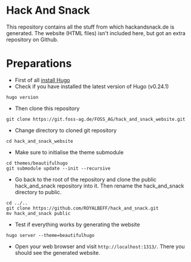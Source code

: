 # Hack And Snack
This repository contains all the stuff from which hackandsnack.de is generated. The website (HTML files) isn't included here, but got an extra repository on Github.

# Preparations
- First of all [install Hugo](https://gohugo.io/overview/installing/)
- Check if you have installed the latest version of Hugo (v0.24.1)
```
hugo version
```

- Then clone this repository
```
git clone https://git.foss-ag.de/FOSS_AG/hack_and_snack_website.git
```

- Change directory to cloned git repository
```
cd hack_and_snack_website
```

- Make sure to initialise the theme submodule
```
cd themes/beautifulhugo
git submodule update --init --recursive
```
- Go back to the root of the repository and clone the public hack_and_snack repository into it. Then rename the hack_and_snack directory to public.
```
cd ../..
git clone https://github.com/ROYALBEFF/hack_and_snack.git
mv hack_and_snack public
```

- Test if everything works by generating the website
```
hugo server --theme=beautifulhugo
```

- Open your web browser and visit `http://localhost:1313/`. There you should see the generated website.
